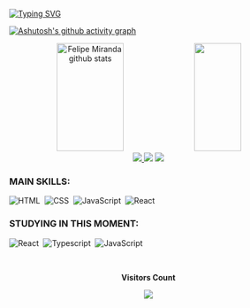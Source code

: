 [![Typing SVG](https://readme-typing-svg.herokuapp.com/?color=16b400&size=35&center=true&vCenter=true&width=1000&lines=HELLO,+My+name+is+Felipe+Miranda;I'm+19+years+old;I'm+from+Brazil;Be+Welcome!+:%29)](https://git.io/typing-svg)

[![Ashutosh's github activity graph](https://github-readme-activity-graph.vercel.app/graph?username=felipesmrosa&bg_color=202024&color=16b400&line=16b400&point=16b400&area=true&hide_border=true)](https://github.com/ashutosh00710/github-readme-activity-graph)

<div align="center">  
  <img width="49%" height="195px" src="https://github-readme-stats.vercel.app/api?username=felipesmrosa&show_icons=true&count_private=true&hide_border=true&title_color=16b400&icon_color=16b400&text_color=16b400&bg_color=202024" alt="Felipe Miranda github stats" /> 
  <img width="41%" height="195px" src="https://github-readme-stats.vercel.app/api/top-langs/?username=felipesmrosa&layout=compact&hide_border=true&title_color=16b400&text_color=16b400&bg_color=202024" />
</div>

<div align="center"> 
  <a href="https://instagram.com/felipe_mrosa" target="_blank"><img src="https://img.shields.io/badge/-Instagram-%23E4405F?style=for-the-badge&logo=instagram&logoColor=white"</a>
  <a href="https://www.youtube.com/@merandex" target="_blank"><img src="https://img.shields.io/badge/YouTube-FF0000?style=for-the-badge&logo=youtube&logoColor=white" target="_blank"></a>
  <a href = "mailto:cmp.1a.felipesmrosa@gmail.com"> <img src="https://img.shields.io/badge/-Gmail-%23333?style=for-the-badge&logo=gmail&logoColor=white" target="_blank"></a>
</div>

### MAIN SKILLS:
![HTML](https://img.shields.io/badge/-HTML5-0D1117?style=for-the-badge&logo=CSS3&logoColor=1572B6&labelColor=0D1117)&nbsp;
![CSS](https://img.shields.io/badge/-CSS-0D1117?style=for-the-badge&logo=CSS3&logoColor=1572B6&labelColor=0D1117)&nbsp;
![JavaScript](https://img.shields.io/badge/-JavaScript-0D1117?style=for-the-badge&logo=javascript&labelColor=0D1117)&nbsp;
![React](https://img.shields.io/badge/-React.js-0D1117?style=for-the-badge&logo=react&labelColor=0D1117)&nbsp;

### STUDYING IN THIS MOMENT:
![React](https://img.shields.io/badge/-React.js-0D1117?style=for-the-badge&logo=react&labelColor=0D1117)&nbsp;
![Typescript](https://img.shields.io/badge/-JavaScript-0D1117?style=for-the-badge&logo=javascript&labelColor=0D1117&textColor=0D1117)&nbsp;
![JavaScript](https://img.shields.io/badge/-JavaScript-0D1117?style=for-the-badge&logo=javascript&labelColor=0D1117&textColor=0D1117)&nbsp;

<div align="center">
<br><p align="centre"><b>Visitors Count</b></p>  
<p align="center"><img align="center" src="https://profile-counter.glitch.me/{felipesmrosa}/count.svg" /></p> 
<br>
</div>
